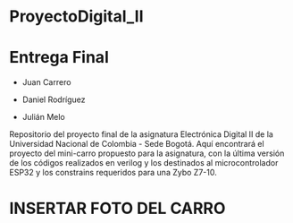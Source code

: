 # ProyectoDigital_II
# Entrega Final

* Juan Carrero

* Daniel Rodríguez

* Julián Melo

Repositorio del proyecto final de la asignatura Electrónica Digital II de la Universidad Nacional de Colombia - Sede Bogotá. Aquí encontrará el proyecto del mini-carro propuesto para la asignatura, con la última versión de los códigos realizados en verilog y los destinados al microcontrolador ESP32 y los constrains requeridos para una Zybo Z7-10.

# INSERTAR FOTO DEL CARRO


